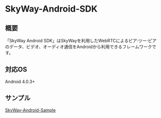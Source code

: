 # SkyWay-Android-SDK
## 概要
「SkyWay Android SDK」はSkyWayを利用したWebRTCによるピア·ツー·ピアのデータ、ビデオ、オーディオ通信をAndroidから利用できるフレームワークです。


## 対応OS
Android 4.0.3+

## サンプル
[SkyWay-Android-Sample](https://github.com/nttcom/SkyWay-Android-Sample)


